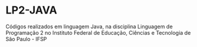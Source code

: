 # LP2-JAVA
Códigos realizados em linguagem Java, na disciplina Linguagem de Programação 2 no Instituto Federal de Educação, Ciências e Tecnologia de São Paulo - IFSP 
